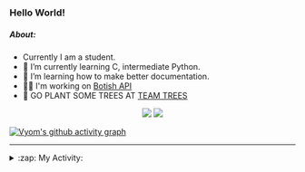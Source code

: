 ### Hello World!

##### About:
- Currently I am a student.
- 🌱 I’m currently learning C, intermediate Python.
- 🌱 I’m learning how to make better documentation.
- 👨‍💻 I'm working on [Botish API](https://github.com/Vyvy-vi/api)
- 🌱 GO PLANT SOME TREES AT [TEAM TREES](https://teamtrees.org/)

<p align="center">
  <a href="https://twitter.com/Vyvy_viM"><img target="_blank" src="https://img.shields.io/badge/twitter%20@Vyvy_viM-0D95E8?style=for-the-badge&logo=twitter&logoColor=white"/></a> 
  <a href="https://vyvy-vi.github.io/portfolio"><img target="_blank" src="https://img.shields.io/badge/-I_love_open_source-green?style=for-the-badge&logo=github&logoColor=black"/></a> 
</p>

[![Vyom's github activity graph](https://activity-graph.herokuapp.com/graph?username=Vyvy-vi)](https://github.com/ashutosh00710/github-readme-activity-graph)

---
<details>
  <summary>:zap: My Activity:</summary>
  
<!--START_SECTION:waka-->
![Code Time](http://img.shields.io/badge/Code%20Time-514%20hrs%209%20mins-blue)

**I'm a Night 🦉** 

```text
🌞 Morning    43 commits     ██░░░░░░░░░░░░░░░░░░░░░░░   8.22% 
🌆 Daytime    129 commits    ██████░░░░░░░░░░░░░░░░░░░   24.67% 
🌃 Evening    160 commits    ███████░░░░░░░░░░░░░░░░░░   30.59% 
🌙 Night      191 commits    █████████░░░░░░░░░░░░░░░░   36.52%

```
📅 **I'm Most Productive on Sunday** 

```text
Monday       48 commits     ██░░░░░░░░░░░░░░░░░░░░░░░   9.18% 
Tuesday      94 commits     ████░░░░░░░░░░░░░░░░░░░░░   17.97% 
Wednesday    74 commits     ███░░░░░░░░░░░░░░░░░░░░░░   14.15% 
Thursday     68 commits     ███░░░░░░░░░░░░░░░░░░░░░░   13.0% 
Friday       44 commits     ██░░░░░░░░░░░░░░░░░░░░░░░   8.41% 
Saturday     60 commits     ██░░░░░░░░░░░░░░░░░░░░░░░   11.47% 
Sunday       135 commits    ██████░░░░░░░░░░░░░░░░░░░   25.81%

```


📊 **This Week I Spent My Time On** 

```text
🔥 Editors: 
Vim                      6 hrs 10 mins       █████████████████████████   100.0%

🐱‍💻 Projects: 
puzzle-3-Vyvy-vi         1 hr 24 mins        █████░░░░░░░░░░░░░░░░░░░░   22.8% 
puzzle-4-Vyvy-vi         1 hr 15 mins        █████░░░░░░░░░░░░░░░░░░░░   20.4% 
TEC-welcome-bot          52 mins             ███░░░░░░░░░░░░░░░░░░░░░░   14.14% 
puzzle-5---prepare-bags-o48 mins             ███░░░░░░░░░░░░░░░░░░░░░░   13.0% 
commit-your-code-bot     39 mins             ██░░░░░░░░░░░░░░░░░░░░░░░   10.77%

```


 Last Updated on 08/12/2021
<!--END_SECTION:waka-->
</details>
